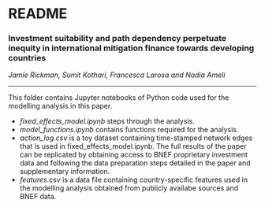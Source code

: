 # README

### Investment suitability and path dependency perpetuate inequity in international mitigation finance towards developing countries
*Jamie Rickman, Sumit Kothari, Francesca Larosa and Nadia Ameli*
___

This folder contains Jupyter notebooks of Python code used for the modelling analysis in this paper. 

 - *fixed\_effects\_model.ipynb* steps through the analysis.
 - *model_functions.ipynb* contains functions required for the analysis.
 - *action_log.csv* is a toy dataset containing time-stamped network edges that is used in fixed_effects_model.ipynb. The full results of the paper can be replicated by obtaining access to BNEF proprietary investment data and following the data preparation steps detailed in the paper and supplementary information. 
 - *features.csv* is a data file containing country-specific features used in the modelling analysis obtained from publicly availabe sources and BNEF data. 
